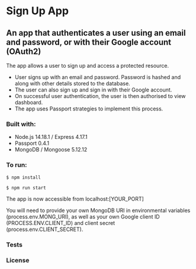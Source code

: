# Sign Up App

## An app that authenticates a user using an email and password, or with their Google account (OAuth2)

The app allows a user to sign up and access a protected resource.
- User signs up with an email and password. Password is hashed and along with other details stored to the database. 
- The user can also sign up and sign in with their Google account.
- On successful user authentication, the user is then authorised to view dashboard.
- The app uses Passport strategies to implement this process.

### Built with:
- Node.js 14.18.1 / Express 4.17.1
- Passport 0.4.1
- MongoDB / Mongoose 5.12.12

### To run:

```
$ npm install
```

```
$ npm run start
```

The app is now accessible from localhost:[YOUR_PORT]

You will need to provide your own MongoDB URI in environmental variables (process.env.MONG_URI), as well as your own Google client ID (PROCESS.ENV.CLIENT_ID) and client secret (process.env.CLIENT_SECRET).

### Tests


### License 
